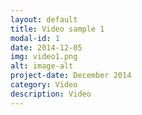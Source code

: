 ```yaml
---
layout: default
title: Video sample 1
modal-id: 1
date: 2014-12-05
img: video1.png
alt: image-alt
project-date: December 2014
category: Video
description: Video
---
```

